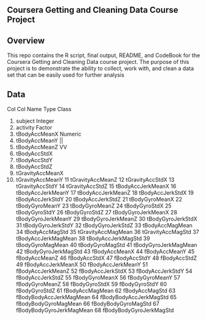 
Coursera Getting and Cleaning Data Course Project 
----------

Overview
------------

This repo contains the R script, final output, README, and CodeBook for the Coursera Getting and Cleaning Data course project. The purpose of this project is to demonstrate the ability to collect, work with, and clean a data set that can be easily used for further analysis

Data
----------
Col Col Name              Type Class  
1.  subject               Integer  
2.  activity              Factor  
3.  tBodyAccMeanX         Numeric  
4.  tBodyAccMeanY           ||  
5.  tBodyAccMeanZ           VV   
6.  tBodyAccStdX  
7.  tBodyAccStdY
8.  tBodyAccStdZ
9.  tGravityAccMeanX
10. tGravityAccMeanY
11  tGravityAccMeanZ
12  tGravityAccStdX
13  tGravityAccStdY
14  tGravityAccStdZ
15  tBodyAccJerkMeanX
16  tBodyAccJerkMeanY
17  tBodyAccJerkMeanZ
18  tBodyAccJerkStdX
19  tBodyAccJerkStdY
20  tBodyAccJerkStdZ
21  tBodyGyroMeanX
22  tBodyGyroMeanY
23  tBodyGyroMeanZ
24  tBodyGyroStdX
25  tBodyGyroStdY
26  tBodyGyroStdZ
27  tBodyGyroJerkMeanX
28  tBodyGyroJerkMeanY
29  tBodyGyroJerkMeanZ
30  tBodyGyroJerkStdX
31  tBodyGyroJerkStdY
32  tBodyGyroJerkStdZ
33  tBodyAccMagMean
34  tBodyAccMagStd
35  tGravityAccMagMean
36  tGravityAccMagStd
37  tBodyAccJerkMagMean
38  tBodyAccJerkMagStd
39  tBodyGyroMagMean
40  tBodyGyroMagStd
41  tBodyGyroJerkMagMean
42  tBodyGyroJerkMagStd
43  fBodyAccMeanX
44  fBodyAccMeanY
45  fBodyAccMeanZ
46  fBodyAccStdX
47  fBodyAccStdY
48  fBodyAccStdZ
49  fBodyAccJerkMeanX
50  fBodyAccJerkMeanY
51  fBodyAccJerkMeanZ
52  fBodyAccJerkStdX
53  fBodyAccJerkStdY
54  fBodyAccJerkStdZ
55  fBodyGyroMeanX
56  fBodyGyroMeanY
57  fBodyGyroMeanZ
58  fBodyGyroStdX
59  fBodyGyroStdY
60  fBodyGyroStdZ
61  fBodyAccMagMean
62  fBodyAccMagStd
63  fBodyBodyAccJerkMagMean
64  fBodyBodyAccJerkMagStd
65  fBodyBodyGyroMagMean
66  fBodyBodyGyroMagStd
67  fBodyBodyGyroJerkMagMean
68  fBodyBodyGyroJerkMagStd